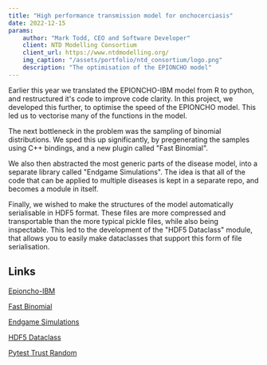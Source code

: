 ```yaml
---
title: "High performance transmission model for onchocerciasis"
date: 2022-12-15
params:
    author: "Mark Todd, CEO and Software Developer"
    client: NTD Modelling Consortium
    client_url: https://www.ntdmodelling.org/
    img_caption: "/assets/portfolio/ntd_consortium/logo.png"
    description: "The optimisation of the EPIONCHO model"
---
```


Earlier this year we translated the EPIONCHO-IBM model from R to python, and restructured it's code to improve code clarity. In this project, we developed this further, to optimise the speed of the EPIONCHO model. This led us to vectorise many of the functions in the model.

The next bottleneck in the problem was the sampling of binomial distributions. We sped this up significantly, by pregenerating the samples using C++ bindings, and a new plugin called "Fast Binomial".

We also then abstracted the most generic parts of the disease model, into a separate library called "Endgame Simulations". The idea is that all of the code that can be applied to multiple diseases is kept in a separate repo, and becomes a module in itself.

Finally, we wished to make the structures of the model automatically serialisable in HDF5 format. These files are more compressed and transportable than the more typical pickle files, while also being inspectable. This led to the development of the "HDF5 Dataclass" module, that allows you to easily make dataclasses that support this form of file serialisation.

## Links

[Epioncho-IBM](https://github.com/dreamingspires/EPIONCHO-IBM)

[Fast Binomial](https://github.com/dreamingspires/fast-binomial)

[Endgame Simulations](https://github.com/dreamingspires/endgame-simulations)

[HDF5 Dataclass](https://github.com/dreamingspires/hdf5-dataclass)

[Pytest Trust Random](https://github.com/dreamingspires/pytest-trust-random)

